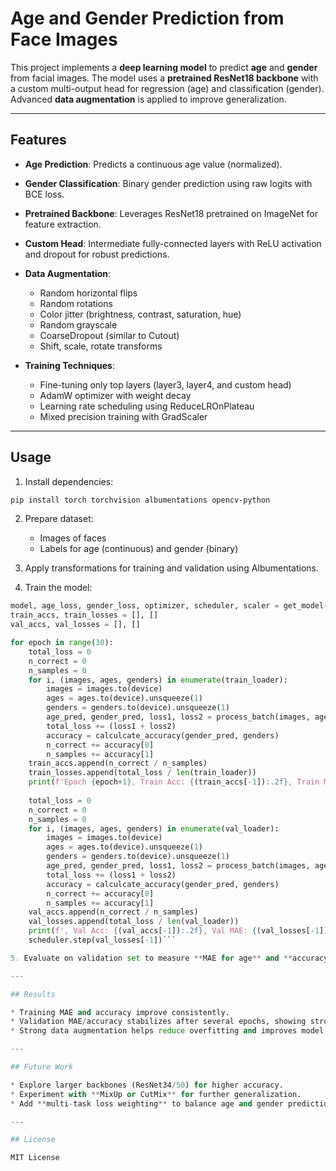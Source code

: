 # Age and Gender Prediction from Face Images

This project implements a **deep learning model** to predict **age** and **gender** from facial images. The model uses a **pretrained ResNet18 backbone** with a custom multi-output head for regression (age) and classification (gender). Advanced **data augmentation** is applied to improve generalization.

---

## Features

* **Age Prediction**: Predicts a continuous age value (normalized).
* **Gender Classification**: Binary gender prediction using raw logits with BCE loss.
* **Pretrained Backbone**: Leverages ResNet18 pretrained on ImageNet for feature extraction.
* **Custom Head**: Intermediate fully-connected layers with ReLU activation and dropout for robust predictions.
* **Data Augmentation**:

  * Random horizontal flips
  * Random rotations
  * Color jitter (brightness, contrast, saturation, hue)
  * Random grayscale
  * CoarseDropout (similar to Cutout)
  * Shift, scale, rotate transforms
* **Training Techniques**:

  * Fine-tuning only top layers (layer3, layer4, and custom head)
  * AdamW optimizer with weight decay
  * Learning rate scheduling using ReduceLROnPlateau
  * Mixed precision training with GradScaler

---

## Usage

1. Install dependencies:

```bash
pip install torch torchvision albumentations opencv-python
```

2. Prepare dataset:

   * Images of faces
   * Labels for age (continuous) and gender (binary)

3. Apply transformations for training and validation using Albumentations.

4. Train the model:

```python
model, age_loss, gender_loss, optimizer, scheduler, scaler = get_model()
train_accs, train_losses = [], []
val_accs, val_losses = [], []

for epoch in range(30):
    total_loss = 0
    n_correct = 0
    n_samples = 0
    for i, (images, ages, genders) in enumerate(train_loader):
        images = images.to(device)
        ages = ages.to(device).unsqueeze(1)
        genders = genders.to(device).unsqueeze(1)
        age_pred, gender_pred, loss1, loss2 = process_batch(images, ages, genders, model, c1, c2, opt, scaler, True)
        total_loss += (loss1 + loss2)
        accuracy = calculcate_accuracy(gender_pred, genders)
        n_correct += accuracy[0]
        n_samples += accuracy[1]
    train_accs.append(n_correct / n_samples)
    train_losses.append(total_loss / len(train_loader))
    print(f'Epoch {epoch+1}, Train Acc: {(train_accs[-1]):.2f}, Train MAE: {(train_losses[-1]):.2f}', end='')
    
    total_loss = 0
    n_correct = 0
    n_samples = 0
    for i, (images, ages, genders) in enumerate(val_loader):
        images = images.to(device)
        ages = ages.to(device).unsqueeze(1)
        genders = genders.to(device).unsqueeze(1)
        age_pred, gender_pred, loss1, loss2 = process_batch(images, ages, genders, model, c1, c2, opt, scaler, False)
        total_loss += (loss1 + loss2)
        accuracy = calculcate_accuracy(gender_pred, genders)
        n_correct += accuracy[0]
        n_samples += accuracy[1]
    val_accs.append(n_correct / n_samples)
    val_losses.append(total_loss / len(val_loader))
    print(f', Val Acc: {(val_accs[-1]):.2f}, Val MAE: {(val_losses[-1]):.2f}')
    scheduler.step(val_losses[-1])```

5. Evaluate on validation set to measure **MAE for age** and **accuracy for gender**.

---

## Results

* Training MAE and accuracy improve consistently.
* Validation MAE/accuracy stabilizes after several epochs, showing strong generalization.
* Strong data augmentation helps reduce overfitting and improves model robustness.

---

## Future Work

* Explore larger backbones (ResNet34/50) for higher accuracy.
* Experiment with **MixUp or CutMix** for further generalization.
* Add **multi-task loss weighting** to balance age and gender predictions.

---

## License

MIT License
